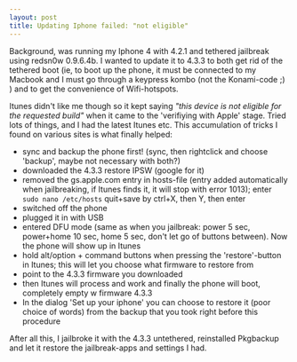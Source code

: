 ```yaml
---
layout: post
title: Updating Iphone failed: "not eligible"
---
```


Background, was running my Iphone 4 with 4.2.1 and tethered jailbreak using redsn0w 0.9.6.4b. I wanted to update it to 4.3.3 to both get rid of the tethered boot (ie, to boot up the phone, it must be connected to my Macbook and I must go through a keypress kombo (not the Konami-code ;) ) and to get the convenience of Wifi-hotspots.

Itunes didn\'t like me though so it kept saying *\"this device is not eligible for the requested build\"* when it came to the \'verifiying with Apple\' stage. Tried lots of things, and I had the latest Itunes etc. This accumulation of tricks I found on various sites is what finally helped:

* sync and backup the phone first! (sync, then rightclick and choose \'backup\', maybe not necessary with both?)
* downloaded the 4.3.3 restore IPSW (google for it)
* removed the gs.apple.com entry in hosts-file (entry added automatically when jailbreaking, if Itunes finds it, it will stop with error 1013); enter
`
sudo nano /etc/hosts
`
quit+save by ctrl+X, then Y, then enter
* switched off the phone
* plugged it in with USB
* entered DFU mode (same as when you jailbreak: power 5 sec, power+home 10 sec, home 5 sec, don\'t let go of buttons between). Now the phone will show up in Itunes
* hold alt/option + command buttons when pressing the \'restore\'-button in Itunes; this will let you choose what firmware to restore from
* point to the 4.3.3 firmware you downloaded
* then Itunes will process and work and finally the phone will boot, completely empty w firmware 4.3.3
* In the dialog \'Set up your iphone\' you can choose to restore it (poor choice of words) from the backup that you took right before this procedure

After all this, I jailbroke it with the 4.3.3 untethered, reinstalled Pkgbackup and let it restore the jailbreak-apps and settings I had.